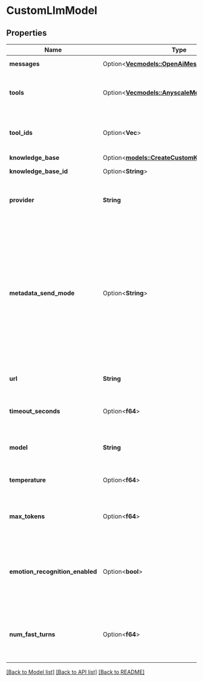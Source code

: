 # CustomLlmModel

## Properties

Name | Type | Description | Notes
------------ | ------------- | ------------- | -------------
**messages** | Option<[**Vec<models::OpenAiMessage>**](OpenAIMessage.md)> | This is the starting state for the conversation. | [optional]
**tools** | Option<[**Vec<models::AnyscaleModelToolsInner>**](AnyscaleModel_tools_inner.md)> | These are the tools that the assistant can use during the call. To use existing tools, use `toolIds`.  Both `tools` and `toolIds` can be used together. | [optional]
**tool_ids** | Option<**Vec<String>**> | These are the tools that the assistant can use during the call. To use transient tools, use `tools`.  Both `tools` and `toolIds` can be used together. | [optional]
**knowledge_base** | Option<[**models::CreateCustomKnowledgeBaseDto**](CreateCustomKnowledgeBaseDTO.md)> |  | [optional]
**knowledge_base_id** | Option<**String**> | This is the ID of the knowledge base the model will use. | [optional]
**provider** | **String** | This is the provider that will be used for the model. Any service, including your own server, that is compatible with the OpenAI API can be used. | 
**metadata_send_mode** | Option<**String**> | This determines whether metadata is sent in requests to the custom provider.  - `off` will not send any metadata. payload will look like `{ messages }` - `variable` will send `assistant.metadata` as a variable on the payload. payload will look like `{ messages, metadata }` - `destructured` will send `assistant.metadata` fields directly on the payload. payload will look like `{ messages, ...metadata }`  Further, `variable` and `destructured` will send `call`, `phoneNumber`, and `customer` objects in the payload.  Default is `variable`. | [optional]
**url** | **String** | These is the URL we'll use for the OpenAI client's `baseURL`. Ex. https://openrouter.ai/api/v1 | 
**timeout_seconds** | Option<**f64**> | This sets the timeout for the connection to the custom provider without needing to stream any tokens back. Default is 20 seconds. | [optional]
**model** | **String** | This is the name of the model. Ex. cognitivecomputations/dolphin-mixtral-8x7b | 
**temperature** | Option<**f64**> | This is the temperature that will be used for calls. Default is 0 to leverage caching for lower latency. | [optional]
**max_tokens** | Option<**f64**> | This is the max number of tokens that the assistant will be allowed to generate in each turn of the conversation. Default is 250. | [optional]
**emotion_recognition_enabled** | Option<**bool**> | This determines whether we detect user's emotion while they speak and send it as an additional info to model.  Default `false` because the model is usually are good at understanding the user's emotion from text.  @default false | [optional]
**num_fast_turns** | Option<**f64**> | This sets how many turns at the start of the conversation to use a smaller, faster model from the same provider before switching to the primary model. Example, gpt-3.5-turbo if provider is openai.  Default is 0.  @default 0 | [optional]

[[Back to Model list]](../README.md#documentation-for-models) [[Back to API list]](../README.md#documentation-for-api-endpoints) [[Back to README]](../README.md)


